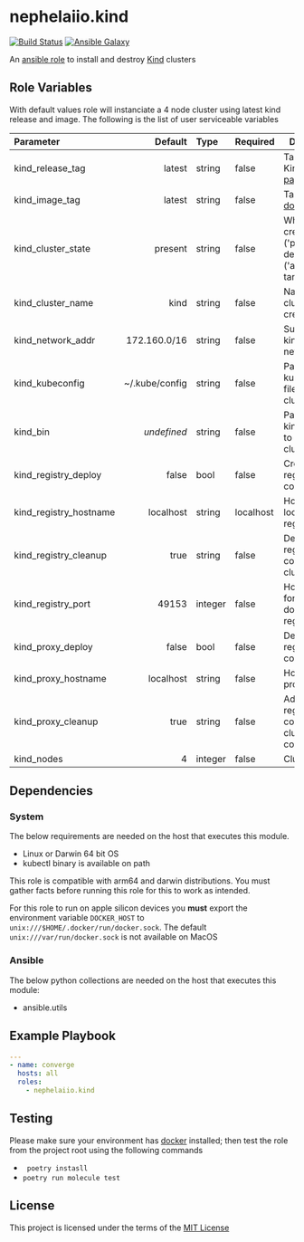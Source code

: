# nephelaiio.kind

[![Build Status](https://github.com/nephelaiio/ansible-role-kind/workflows/molecule/badge.svg)](https://github.com/nephelaiio/ansible-role-kind/actions/workflows/molecule.yml)
[![Ansible Galaxy](http://img.shields.io/badge/ansible--galaxy-nephelaiio.kind-blue.svg)](https://galaxy.ansible.com/nephelaiio/kind/)

An [ansible role](https://galaxy.ansible.com/nephelaiio/kind) to install and destroy [Kind](https://github.com/kubernetes-sigs/kind) clusters

## Role Variables

With default values role will instanciate a 4 node cluster using latest kind release and image. The following is the list of user serviceable variables

| Parameter              |        Default | Type    | Required  | Description                                                                        |
| :--------------------- | -------------: | :------ | :-------- | ---------------------------------------------------------------------------------- |
| kind_release_tag       |         latest | string  | false     | Taken from Kind's [release page](https://github.com/kubernetes-sigs/kind/releases) |
| kind_image_tag         |         latest | string  | false     | Taken from [docker hub](https://hub.docker.com/r/kindest/node/tags)                |
| kind_cluster_state     |        present | string  | false     | Whether to create ('present') or destroy ('absent') the target cluster             |
| kind_cluster_name      |           kind | string  | false     | Name of the cluster to create/destroy                                              |
| kind_network_addr      |   172.160.0/16 | string  | false     | Subnet for kind docker network                                                     |
| kind_kubeconfig        | ~/.kube/config | string  | false     | Path to store kubeconfig file for the cluster                                      |
| kind_bin               |    _undefined_ | string  | false     | Path to store kind bin used to deploy the cluster                                  |
| kind_registry_deploy   |          false | bool    | false     | Create local registry container                                                    |
| kind_registry_hostname |      localhost | string  | localhost | Hostname for local docker registry                                                 |
| kind_registry_cleanup  |           true | string  | false     | Destroy local registry container with cluster                                      |
| kind_registry_port     |          49153 | integer | false     | Host bind port for local docker registry                                           |
| kind_proxy_deploy      |          false | bool    | false     | Deploy proxy registry container                                                    |
| kind_proxy_hostname    |      localhost | string  | false     | Hostname for proxy registry                                                        |
| kind_proxy_cleanup     |           true | string  | false     | Add proxy registry container to cluster configuration                              |
| kind_nodes             |              4 | integer | false     | Cluster size                                                                       |

## Dependencies

### System

The below requirements are needed on the host that executes this module.

- Linux or Darwin 64 bit OS
- kubectl binary is available on path

This role is compatible with arm64 and darwin distributions. You must gather facts before running this role for this to work as intended.

For this role to run on apple silicon devices you **must** export the environment variable `DOCKER_HOST` to `unix:///$HOME/.docker/run/docker.sock`. The default `unix:///var/run/docker.sock` is not available on MacOS

### Ansible

The below python collections are needed on the host that executes this module:

- ansible.utils

## Example Playbook

```yaml
---
- name: converge
  hosts: all
  roles:
    - nephelaiio.kind
```

## Testing

Please make sure your environment has [docker](https://www.docker.com) installed; then test the role from the project root using the following commands

- ` poetry instasll`
- `poetry run molecule test`

## License

This project is licensed under the terms of the [MIT License](/LICENSE)
